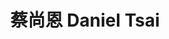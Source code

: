 ---
chinese_name: 蔡尚恩
english_name: Daniel Tsai
title: 蔡尚恩 Daniel Tsai
id: tsaidaniel
collection: members
position: Part-time Research Assistant
type: part-time research assistant
department: 經濟學系學士班三年級
# image_path: https://source.unsplash.com/collection/139386/600x600?a=.png
photo: #pt_ra/tsaidaniel.jpeg
# blurb: 123
---